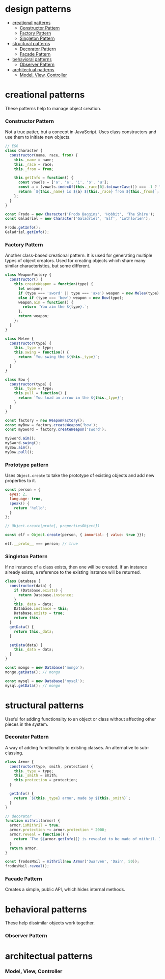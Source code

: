 # design patterns

<!-- TOC -->
- [creational patterns](#creational-patterns)
  - [Constructor Pattern](#constructor-pattern)
  - [Factory Pattern](#factory-pattern)
  - [Singleton Pattern](#singleton-pattern)
- [structural patterns](#structural-patterns)
  - [Decorator Pattern](#decorator-pattern)
  - [Facade Pattern](#facade-pattern)
- [behavioral patterns](#behavioral-patterns)
  - [Observer Pattern](#observer-pattern)
- [architectual patterns](#architectual-patterns)
  - [Model, View, Controller](#model-view-controller)

<!-- TOC END -->

# creational patterns
These patterns help to manage object creation.


### Constructor Pattern
Not a true patter, but a concept in JavaScript. Uses class constructors and use them to initiate new objects.

```JavaScript
// ES6
class Character {
  constructor(name, race, from) {
    this._name = name;
    this._race = race;
    this._from = from;

    this.getInfo = function() {
      const vowels = ['a', 'e', 'i', 'o', 'u'];
      const a = (vowels.indexOf(this._race[0].toLowerCase()) === -1 ? "a" : "an")
      return `${this._name} is ${a} ${this._race} from ${this._from}`;
    };
  }
}

const Frodo = new Character('Frodo Baggins', 'Hobbit', 'The Shire');
const Galadriel = new Character('Galadriel', 'Elf', 'Lothlorien');

Frodo.getInfo();
Galadriel.getInfo();
```


### Factory Pattern
Another class-based creational pattern. It is used for generating multiple types of object creators. Used for creating objects which share many similar characteristics, but some different.

```javascript
class WeaponFactory {
  constructor() {
    this.createWeapon = function(type) {
      let weapon;
      if (type === 'sword' || type === 'axe') weapon = new Melee(type);
      else if (type === 'bow') weapon = new Bow(type);
      weapon.aim = function() {
        return `You aim the ${type}.`;
      };
      return weapon;
    };    
  }
}

class Melee {
  constructor(type) {
    this._type = type;
    this.swing = function() {
      return `You swing the ${this._type}`;
    }
  }
}

class Bow {
  constructor(type) {
    this._type = type;
    this.pull = function() {
      return `You load an arrow in the ${this._type}`;
    }
  }
}

const factory = new WeaponFactory();
const myBow = factory.createWeapon('bow');
const mySword = factory.createWeapon('sword');

mySword.aim();
mySword.swing();
myBow.aim();
myBow.pull();
```


### Prototype pattern
Uses `Object.create` to take the prototype of existing objects and add new properties to it.
```javascript
const person = {
  eyes: 2,
  language: true,
  speak() {
    return 'hello';
  }
};

// Object.create(proto[, propertiesObject])

const elf = Object.create(person, { immortal: { value: true }});

elf.__proto__ === person; // true
```


### Singleton Pattern
If no instance of a class exists, then one will be created. If an instance already exists, a reference to the existing instance will be returned.

```javascript
class Database {
  constructor(data) {
    if (Database.exists) {
      return Database.instance;
    }
    this._data = data;
    Database.instance = this;
    Database.exists = true;
    return this;
  }
  getData() {
    return this._data;
  }

  setData(data) {
    this._data = data;
  }
}

const mongo = new Database('mongo');
mongo.getData(); // mongo

const mysql = new Database('mysql');
mysql.getData(); // mongo
```


# structural patterns
Useful for adding functionality to an object or class without affecting other pieces in the system.

### Decorator Pattern
A way of adding functionality to existing classes. An alternative to sub-classing.
```javascript
class Armor {
  constructor(type, smith, protection) {
    this._type = type;
    this._smith = smith;
    this.protection = protection;
  }

  getInfo() {
    return `${this._type} armor, made by ${this._smith}`;
  }
}

// decorator
function mithril(armor) {
  armor.isMithril = true;
  armor.protection += armor.protection * 2000;
  armor.reveal = function() {
    return `The ${armor.getInfo()} is revealed to be made of mithril. It offers ${armor.protection} protection.`;
  }
  return armor;
}

const frodosMail = mithril(new Armor('Dwarven', 'Dain', 50));
frodosMail.reveal();
```

### Facade Pattern
Creates a simple, public API, which hides internal methods. 


# behavioral patterns
These help dissimilar objects work together.

### Observer Pattern


# architectual patterns

### Model, View, Controller
